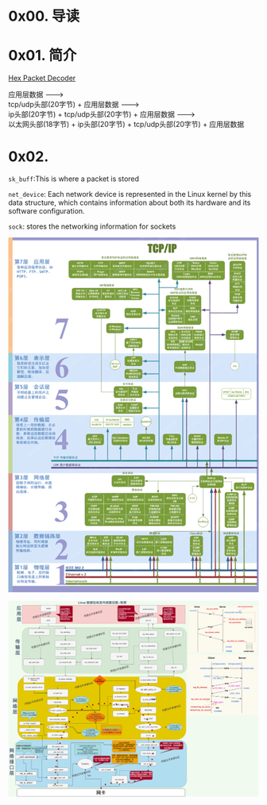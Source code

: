 # 0x00. 导读

# 0x01. 简介

[Hex Packet Decoder](https://hpd.gasmi.net/)

应用层数据 --->  
tcp/udp头部(20字节) + 应用层数据 --->  
ip头部(20字节) + tcp/udp头部(20字节) + 应用层数据 --->  
以太网头部(18字节) + ip头部(20字节) + tcp/udp头部(20字节) + 应用层数据

# 0x02. 

`sk_buff`:This is where a packet is stored

`net_device`: Each network device is represented in the Linux kernel by this data structure, which contains information about both its hardware and its software configuration. 

`sock`: stores the networking information for sockets

![Alt text](../../pic/linux/net/7protocols.png)

![Alt text](image.png)